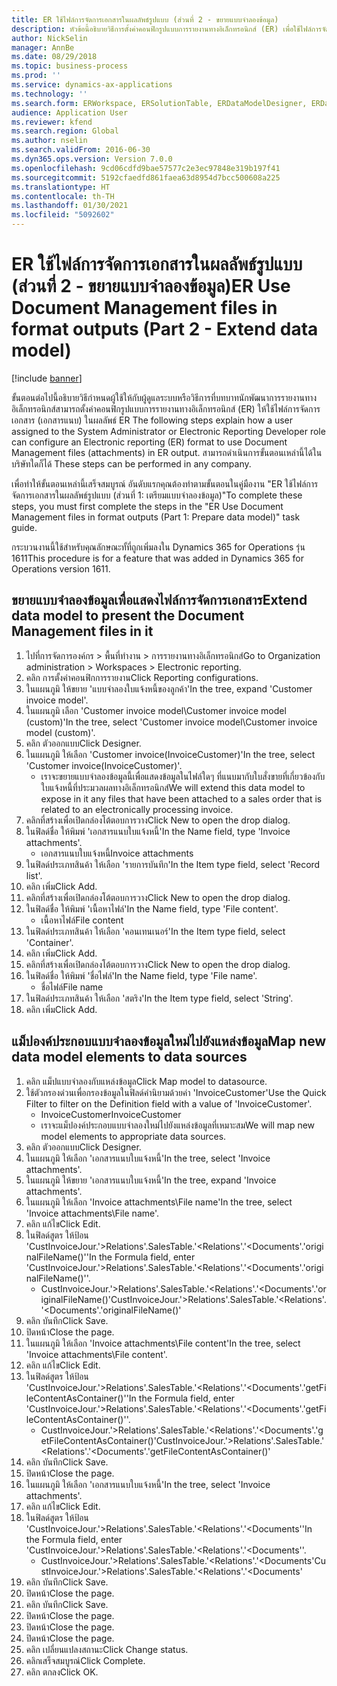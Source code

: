 ```yaml
---
title: ER ใช้ไฟล์การจัดการเอกสารในผลลัพธ์รูปแบบ (ส่วนที่ 2 - ขยายแบบจำลองข้อมูล)
description: หัวข้อนี้อธิบายวิธีการตั้งค่าคอนฟิกรูปแบบการรายงานทางอิเล็กทรอนิกส์ (ER) เพื่อใช้ไฟล์การจัดการเอกสาร (เอกสารแนบ) ในผลลัพธ์ ER (ส่วนที่ 2)
author: NickSelin
manager: AnnBe
ms.date: 08/29/2018
ms.topic: business-process
ms.prod: ''
ms.service: dynamics-ax-applications
ms.technology: ''
ms.search.form: ERWorkspace, ERSolutionTable, ERDataModelDesigner, ERDataModelContentsItemCreationDialog, ERModelMappingTable, ERModelMappingDesigner, ERExpressionDesignerFormula
audience: Application User
ms.reviewer: kfend
ms.search.region: Global
ms.author: nselin
ms.search.validFrom: 2016-06-30
ms.dyn365.ops.version: Version 7.0.0
ms.openlocfilehash: 9cd06cdfd9bae57577c2e3ec97848e319b197f41
ms.sourcegitcommit: 5192cfaedfd861faea63d8954d7bcc500608a225
ms.translationtype: HT
ms.contentlocale: th-TH
ms.lasthandoff: 01/30/2021
ms.locfileid: "5092602"
---
```

# <a name="er-use-document-management-files-in-format-outputs-part-2---extend-data-model"></a><span data-ttu-id="261f8-104">ER ใช้ไฟล์การจัดการเอกสารในผลลัพธ์รูปแบบ (ส่วนที่ 2 - ขยายแบบจำลองข้อมูล)</span><span class="sxs-lookup"><span data-stu-id="261f8-104">ER Use Document Management files in format outputs (Part 2 - Extend data model)</span></span>

[!include [banner](../../includes/banner.md)]

<span data-ttu-id="261f8-105">ขั้นตอนต่อไปนี้อธิบายวิธีกำหนดผู้ใช้ให้กับผู้ดูแลระบบหรือวิธีการที่บทบาทนักพัฒนาการรายงานทางอิเล็กทรอนิกส์สามารถตั้งค่าคอนฟิกรูปแบบการรายงานทางอิเล็กทรอนิกส์ (ER) ให้ใช้ไฟล์การจัดการเอกสาร (เอกสารแนบ) ในผลลัพธ์ ER </span><span class="sxs-lookup"><span data-stu-id="261f8-105">The following steps explain how a user assigned to the System Administrator or Electronic Reporting Developer role can configure an Electronic reporting (ER) format to use Document Management files (attachments) in ER output.</span></span> <span data-ttu-id="261f8-106">สามารถดำเนินการขั้นตอนเหล่านี้ได้ในบริษัทใดก็ได้ </span><span class="sxs-lookup"><span data-stu-id="261f8-106">These steps can be performed in any company.</span></span>

<span data-ttu-id="261f8-107">เพื่อทำให้ขั้นตอนเหล่านี้เสร็จสมบูรณ์ อันดับแรกคุณต้องทำตามขั้นตอนในคู่มืองาน "ER ใช้ไฟล์การจัดการเอกสารในผลลัพธ์รูปแบบ (ส่วนที่ 1: เตรียมแบบจำลองข้อมูล)"</span><span class="sxs-lookup"><span data-stu-id="261f8-107">To complete these steps, you must first complete the steps in the "ER Use Document Management files in format outputs (Part 1: Prepare data model)" task guide.</span></span>

<span data-ttu-id="261f8-108">กระบวนงานนี้ใช้สำหรับคุณลักษณะทั้ที่ถูกเพิ่มลงใน Dynamics 365 for Operations รุ่น 1611</span><span class="sxs-lookup"><span data-stu-id="261f8-108">This procedure is for a feature that was added in Dynamics 365 for Operations version 1611.</span></span>


## <a name="extend-data-model-to-present-the-document-management-files-in-it"></a><span data-ttu-id="261f8-109">ขยายแบบจำลองข้อมูลเพื่อแสดงไฟล์การจัดการเอกสาร</span><span class="sxs-lookup"><span data-stu-id="261f8-109">Extend data model to present the Document Management files in it</span></span>
1. <span data-ttu-id="261f8-110">ไปที่การจัดการองค์กร > พื้นที่ทำงาน > การรายงานทางอิเล็กทรอนิกส์</span><span class="sxs-lookup"><span data-stu-id="261f8-110">Go to Organization administration > Workspaces > Electronic reporting.</span></span>
2. <span data-ttu-id="261f8-111">คลิก การตั้งค่าคอนฟิกการรายงาน</span><span class="sxs-lookup"><span data-stu-id="261f8-111">Click Reporting configurations.</span></span>
3. <span data-ttu-id="261f8-112">ในแผนภูมิ ให้ขยาย 'แบบจำลองใบแจ้งหนี้ของลูกค้า'</span><span class="sxs-lookup"><span data-stu-id="261f8-112">In the tree, expand 'Customer invoice model'.</span></span>
4. <span data-ttu-id="261f8-113">ในแผนภูมิ เลือก 'Customer invoice model\Customer invoice model (custom)'</span><span class="sxs-lookup"><span data-stu-id="261f8-113">In the tree, select 'Customer invoice model\Customer invoice model (custom)'.</span></span>
5. <span data-ttu-id="261f8-114">คลิก ตัวออกแบบ</span><span class="sxs-lookup"><span data-stu-id="261f8-114">Click Designer.</span></span>
6. <span data-ttu-id="261f8-115">ในแผนภูมิ ให้เลือก 'Customer invoice(InvoiceCustomer)'</span><span class="sxs-lookup"><span data-stu-id="261f8-115">In the tree, select 'Customer invoice(InvoiceCustomer)'.</span></span>
    * <span data-ttu-id="261f8-116">เราจะขยายแบบจำลองข้อมูลนี้เพื่อแสดงข้อมูลในไฟล์ใดๆ ที่แนบมากับใบสั่งขายที่เกี่ยวข้องกับใบแจ้งหนี้ที่ประมวลผลทางอิเล็กทรอนิกส์</span><span class="sxs-lookup"><span data-stu-id="261f8-116">We will extend this data model to expose in it any files that have been attached to a sales order that is related to an electronically processing invoice.</span></span>  
7. <span data-ttu-id="261f8-117">คลิกที่สร้างเพื่อเปิดกล่องโต้ตอบการวาง</span><span class="sxs-lookup"><span data-stu-id="261f8-117">Click New to open the drop dialog.</span></span>
8. <span data-ttu-id="261f8-118">ในฟิลด์ชื่อ ให้พิมพ์ 'เอกสารแนบใบแจ้งหนี้'</span><span class="sxs-lookup"><span data-stu-id="261f8-118">In the Name field, type 'Invoice attachments'.</span></span>
    * <span data-ttu-id="261f8-119">เอกสารแนบใบแจ้งหนี้</span><span class="sxs-lookup"><span data-stu-id="261f8-119">Invoice attachments</span></span>  
9. <span data-ttu-id="261f8-120">ในฟิลด์ประเภทสินค้า ให้เลือก 'รายการบันทึก'</span><span class="sxs-lookup"><span data-stu-id="261f8-120">In the Item type field, select 'Record list'.</span></span>
10. <span data-ttu-id="261f8-121">คลิก เพิ่ม</span><span class="sxs-lookup"><span data-stu-id="261f8-121">Click Add.</span></span>
11. <span data-ttu-id="261f8-122">คลิกที่สร้างเพื่อเปิดกล่องโต้ตอบการวาง</span><span class="sxs-lookup"><span data-stu-id="261f8-122">Click New to open the drop dialog.</span></span>
12. <span data-ttu-id="261f8-123">ในฟิลด์ชื่อ ให้พิมพ์ 'เนื้อหาไฟล์'</span><span class="sxs-lookup"><span data-stu-id="261f8-123">In the Name field, type 'File content'.</span></span>
    * <span data-ttu-id="261f8-124">เนื้อหาไฟล์</span><span class="sxs-lookup"><span data-stu-id="261f8-124">File content</span></span>  
13. <span data-ttu-id="261f8-125">ในฟิลด์ประเภทสินค้า ให้เลือก 'คอนเทนเนอร์'</span><span class="sxs-lookup"><span data-stu-id="261f8-125">In the Item type field, select 'Container'.</span></span>
14. <span data-ttu-id="261f8-126">คลิก เพิ่ม</span><span class="sxs-lookup"><span data-stu-id="261f8-126">Click Add.</span></span>
15. <span data-ttu-id="261f8-127">คลิกที่สร้างเพื่อเปิดกล่องโต้ตอบการวาง</span><span class="sxs-lookup"><span data-stu-id="261f8-127">Click New to open the drop dialog.</span></span>
16. <span data-ttu-id="261f8-128">ในฟิลด์ชื่อ ให้พิมพ์ 'ชื่อไฟล์'</span><span class="sxs-lookup"><span data-stu-id="261f8-128">In the Name field, type 'File name'.</span></span>
    * <span data-ttu-id="261f8-129">ชื่อไฟล์</span><span class="sxs-lookup"><span data-stu-id="261f8-129">File name</span></span>  
17. <span data-ttu-id="261f8-130">ในฟิลด์ประเภทสินค้า ให้เลือก 'สตริง'</span><span class="sxs-lookup"><span data-stu-id="261f8-130">In the Item type field, select 'String'.</span></span>
18. <span data-ttu-id="261f8-131">คลิก เพิ่ม</span><span class="sxs-lookup"><span data-stu-id="261f8-131">Click Add.</span></span>

## <a name="map-new-data-model-elements-to-data-sources"></a><span data-ttu-id="261f8-132">แม็ปองค์ประกอบแบบจำลองข้อมูลใหม่ไปยังแหล่งข้อมูล</span><span class="sxs-lookup"><span data-stu-id="261f8-132">Map new data model elements to data sources</span></span>
1. <span data-ttu-id="261f8-133">คลิก แม็ปแบบจำลองกับแหล่งข้อมูล</span><span class="sxs-lookup"><span data-stu-id="261f8-133">Click Map model to datasource.</span></span>
2. <span data-ttu-id="261f8-134">ใช้ตัวกรองด่วนเพื่อกรองข้อมูลในฟิลด์คำนิยามด้วยค่า 'InvoiceCustomer'</span><span class="sxs-lookup"><span data-stu-id="261f8-134">Use the Quick Filter to filter on the Definition field with a value of 'InvoiceCustomer'.</span></span>
    * <span data-ttu-id="261f8-135">InvoiceCustomer</span><span class="sxs-lookup"><span data-stu-id="261f8-135">InvoiceCustomer</span></span>  
    * <span data-ttu-id="261f8-136">เราจะแม็ปองค์ประกอบแบบจำลองใหม่ไปยังแหล่งข้อมูลที่เหมาะสม</span><span class="sxs-lookup"><span data-stu-id="261f8-136">We will map new model elements to appropriate data sources.</span></span>  
3. <span data-ttu-id="261f8-137">คลิก ตัวออกแบบ</span><span class="sxs-lookup"><span data-stu-id="261f8-137">Click Designer.</span></span>
4. <span data-ttu-id="261f8-138">ในแผนภูมิ ให้เลือก 'เอกสารแนบใบแจ้งหนี้'</span><span class="sxs-lookup"><span data-stu-id="261f8-138">In the tree, select 'Invoice attachments'.</span></span>
5. <span data-ttu-id="261f8-139">ในแผนภูมิ ให้ขยาย 'เอกสารแนบใบแจ้งหนี้'</span><span class="sxs-lookup"><span data-stu-id="261f8-139">In the tree, expand 'Invoice attachments'.</span></span>
6. <span data-ttu-id="261f8-140">ในแผนภูมิ ให้เลือก 'Invoice attachments\File name'</span><span class="sxs-lookup"><span data-stu-id="261f8-140">In the tree, select 'Invoice attachments\File name'.</span></span>
7. <span data-ttu-id="261f8-141">คลิก แก้ไข</span><span class="sxs-lookup"><span data-stu-id="261f8-141">Click Edit.</span></span>
8. <span data-ttu-id="261f8-142">ในฟิลด์สูตร ให้ป้อน 'CustInvoiceJour.'>Relations'.SalesTable.'<Relations'.'<Documents'.'originalFileName()''</span><span class="sxs-lookup"><span data-stu-id="261f8-142">In the Formula field, enter 'CustInvoiceJour.'>Relations'.SalesTable.'<Relations'.'<Documents'.'originalFileName()''.</span></span>
    * <span data-ttu-id="261f8-143">CustInvoiceJour.'>Relations'.SalesTable.'<Relations'.'<Documents'.'originalFileName()'</span><span class="sxs-lookup"><span data-stu-id="261f8-143">CustInvoiceJour.'>Relations'.SalesTable.'<Relations'.'<Documents'.'originalFileName()'</span></span>  
9. <span data-ttu-id="261f8-144">คลิก บันทึก</span><span class="sxs-lookup"><span data-stu-id="261f8-144">Click Save.</span></span>
10. <span data-ttu-id="261f8-145">ปิดหน้า</span><span class="sxs-lookup"><span data-stu-id="261f8-145">Close the page.</span></span>
11. <span data-ttu-id="261f8-146">ในแผนภูมิ ให้เลือก 'Invoice attachments\File content'</span><span class="sxs-lookup"><span data-stu-id="261f8-146">In the tree, select 'Invoice attachments\File content'.</span></span>
12. <span data-ttu-id="261f8-147">คลิก แก้ไข</span><span class="sxs-lookup"><span data-stu-id="261f8-147">Click Edit.</span></span>
13. <span data-ttu-id="261f8-148">ในฟิลด์สูตร ให้ป้อน 'CustInvoiceJour.'>Relations'.SalesTable.'<Relations'.'<Documents'.'getFileContentAsContainer()''</span><span class="sxs-lookup"><span data-stu-id="261f8-148">In the Formula field, enter 'CustInvoiceJour.'>Relations'.SalesTable.'<Relations'.'<Documents'.'getFileContentAsContainer()''.</span></span>
    * <span data-ttu-id="261f8-149">CustInvoiceJour.'>Relations'.SalesTable.'<Relations'.'<Documents'.'getFileContentAsContainer()'</span><span class="sxs-lookup"><span data-stu-id="261f8-149">CustInvoiceJour.'>Relations'.SalesTable.'<Relations'.'<Documents'.'getFileContentAsContainer()'</span></span>  
14. <span data-ttu-id="261f8-150">คลิก บันทึก</span><span class="sxs-lookup"><span data-stu-id="261f8-150">Click Save.</span></span>
15. <span data-ttu-id="261f8-151">ปิดหน้า</span><span class="sxs-lookup"><span data-stu-id="261f8-151">Close the page.</span></span>
16. <span data-ttu-id="261f8-152">ในแผนภูมิ ให้เลือก 'เอกสารแนบใบแจ้งหนี้'</span><span class="sxs-lookup"><span data-stu-id="261f8-152">In the tree, select 'Invoice attachments'.</span></span>
17. <span data-ttu-id="261f8-153">คลิก แก้ไข</span><span class="sxs-lookup"><span data-stu-id="261f8-153">Click Edit.</span></span>
18. <span data-ttu-id="261f8-154">ในฟิลด์สูตร ให้ป้อน 'CustInvoiceJour.'>Relations'.SalesTable.'<Relations'.'<Documents''</span><span class="sxs-lookup"><span data-stu-id="261f8-154">In the Formula field, enter 'CustInvoiceJour.'>Relations'.SalesTable.'<Relations'.'<Documents''.</span></span>
    * <span data-ttu-id="261f8-155">CustInvoiceJour.'>Relations'.SalesTable.'<Relations'.'<Documents'</span><span class="sxs-lookup"><span data-stu-id="261f8-155">CustInvoiceJour.'>Relations'.SalesTable.'<Relations'.'<Documents'</span></span>  
19. <span data-ttu-id="261f8-156">คลิก บันทึก</span><span class="sxs-lookup"><span data-stu-id="261f8-156">Click Save.</span></span>
20. <span data-ttu-id="261f8-157">ปิดหน้า</span><span class="sxs-lookup"><span data-stu-id="261f8-157">Close the page.</span></span>
21. <span data-ttu-id="261f8-158">คลิก บันทึก</span><span class="sxs-lookup"><span data-stu-id="261f8-158">Click Save.</span></span>
22. <span data-ttu-id="261f8-159">ปิดหน้า</span><span class="sxs-lookup"><span data-stu-id="261f8-159">Close the page.</span></span>
23. <span data-ttu-id="261f8-160">ปิดหน้า</span><span class="sxs-lookup"><span data-stu-id="261f8-160">Close the page.</span></span>
24. <span data-ttu-id="261f8-161">ปิดหน้า</span><span class="sxs-lookup"><span data-stu-id="261f8-161">Close the page.</span></span>
25. <span data-ttu-id="261f8-162">คลิก เปลี่ยนแปลงสถานะ</span><span class="sxs-lookup"><span data-stu-id="261f8-162">Click Change status.</span></span>
26. <span data-ttu-id="261f8-163">คลิกเสร็จสมบูรณ์</span><span class="sxs-lookup"><span data-stu-id="261f8-163">Click Complete.</span></span>
27. <span data-ttu-id="261f8-164">คลิก ตกลง</span><span class="sxs-lookup"><span data-stu-id="261f8-164">Click OK.</span></span>

